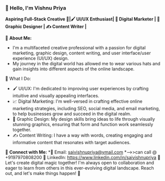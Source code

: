 ### 👋 Hello, I'm Vishnu Priya

**Aspiring Full-Stack Creative 🚀|🖌️ UI/UX Enthusiast| 💼 Digital Marketer | 🎨 Graphic Designer | ✍️ Content Writer |** 

🌟 **About Me:**
* I'm a multifaceted creative professional with a passion for digital marketing, graphic design, content writing, and user interface/user experience (UI/UX) design. 
* My journey in the digital world has allowed me to wear various hats and gain insights into different aspects of the online landscape.

💼 What I Do:
- 🖌️ UI/UX: I'm dedicated to improving user experiences by crafting intuitive and visually appealing interfaces.
- 📈 Digital Marketing: I'm well-versed in crafting effective online marketing strategies, including SEO, social media, and email marketing, to help businesses grow and succeed in the digital realm.
- 🎨 Graphic Design: My design skills bring ideas to life through visually stunning graphics, ensuring that form and function work seamlessly together.
- ✍️ Content Writing: I have a way with words, creating engaging and informative content that resonates with target audiences.

🔗 **Connect with Me:**
*📧 Email: saivishnupriya@ymail.com
*-->>can call @ +9197970808200
📌 LinkedIn: https://www.linkedin.com/in/saivishnupriya
🌈 Let's create digital magic together! I'm always open to collaboration and eager to learn from others in this ever-evolving digital landscape. Reach out, and let's make things happen! 🚀


